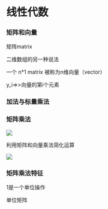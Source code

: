 

# 线性代数

### 矩阵和向量

矩阵matrix

二维数组的另一种说法

一个  n*1 matrix  被称为n维向量（vector）

y_i=>>向量的第i个元素

### 加法与标量乘法

### 矩阵乘法

![](D:\python\机器学习\2\1.png)

利用矩阵和向量乘法简化运算

![](D:\python\机器学习\2\2.png)



### 矩阵乘法特征

1是一个单位操作

单位矩阵

